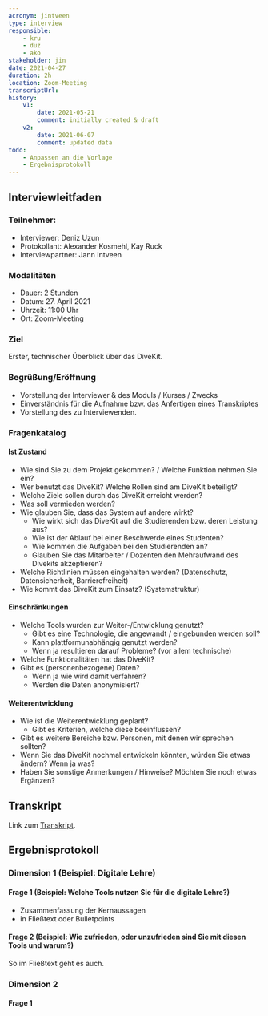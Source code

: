 ```yaml
---
acronym: jintveen
type: interview
responsible: 
    - kru
    - duz
    - ako
stakeholder: jin
date: 2021-04-27
duration: 2h
location: Zoom-Meeting
transcriptUrl: 
history:
    v1:
        date: 2021-05-21
        comment: initially created & draft
    v2:
        date: 2021-06-07
        comment: updated data
todo:
    - Anpassen an die Vorlage
    - Ergebnisprotokoll
---
```


## Interviewleitfaden

### Teilnehmer:
* Interviewer: Deniz Uzun
* Protokollant: Alexander Kosmehl, Kay Ruck
* Interviewpartner: Jann Intveen

### Modalitäten
* Dauer: 2 Stunden
* Datum: 27. April 2021
* Uhrzeit: 11:00 Uhr
* Ort: Zoom-Meeting

### Ziel 

Erster, technischer Überblick über das DiveKit.

### Begrüßung/Eröffnung

* Vorstellung der Interviewer & des Moduls / Kurses / Zwecks 
* Einverständnis für die Aufnahme bzw. das Anfertigen eines Transkriptes 
* Vorstellung des zu Interviewenden. 

### Fragenkatalog

#### Ist Zustand
* Wie sind Sie zu dem Projekt gekommen? / Welche Funktion nehmen Sie ein? 
* Wer benutzt das DiveKit? Welche Rollen sind am DiveKit beteiligt?
* Welche Ziele sollen durch das DiveKit erreicht werden? 
* Was soll vermieden werden?
* Wie glauben Sie, dass das System auf andere wirkt?  
    * Wie wirkt sich das DiveKit auf die Studierenden bzw. deren Leistung aus?
    * Wie ist der Ablauf bei einer Beschwerde eines Studenten?  
    * Wie kommen die Aufgaben bei den Studierenden an?
    * Glauben Sie das Mitarbeiter / Dozenten den Mehraufwand des Divekits akzeptieren? 
* Welche Richtlinien müssen eingehalten werden? (Datenschutz, Datensicherheit, Barrierefreiheit)
* Wie kommt das DiveKit zum Einsatz? (Systemstruktur)

#### Einschränkungen
* Welche Tools wurden zur Weiter-/Entwicklung genutzt? 
    * Gibt es eine Technologie, die angewandt / eingebunden werden soll?
    * Kann plattformunabhängig genutzt werden?
    * Wenn ja resultieren darauf Probleme? (vor allem technische)
* Welche Funktionalitäten hat das DiveKit? 
* Gibt es (personenbezogene) Daten?  
    * Wenn ja wie wird damit verfahren? 
    * Werden die Daten anonymisiert? 

#### Weiterentwicklung
* Wie ist die Weiterentwicklung geplant?
    * Gibt es Kriterien, welche diese beeinflussen?
* Gibt es weitere Bereiche bzw. Personen, mit denen wir sprechen sollten?
* Wenn Sie das DiveKit nochmal entwickeln könnten, würden Sie etwas ändern? Wenn ja was?
* Haben Sie sonstige Anmerkungen / Hinweise? Möchten Sie noch etwas Ergänzen? 

## Transkript
Link zum [Transkript](../sources/jintveen_transkript.pdf).

## Ergebnisprotokoll

### Dimension 1 (Beispiel: Digitale Lehre)

#### Frage 1 (Beispiel: Welche Tools nutzen Sie für die digitale Lehre?)
* Zusammenfassung der Kernaussagen
* in Fließtext oder Bulletpoints

#### Frage 2 (Beispiel: Wie zufrieden, oder unzufrieden sind Sie mit diesen Tools und warum?)
So im Fließtext geht es auch.

### Dimension 2

#### Frage 1